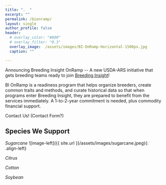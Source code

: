 ```yaml
---
title: ".  "
excerpt: ""
permalink: /bionramp/
layout: single
author_profile: false
header:
  # overlay_color: "#000"
  # overlay_filter: "0.3"
  overlay_image:  /assets/images/BI-OnRamp-Horizontal-1500px.jpg
  caption: ""

---
```


Announcing Breeding Insight OnRamp --  A new USDA-ARS initiative that gets breeding teams ready to join [Breeding Insight](https://breedinginsight.org/)!

BI OnRamp is a readiness program that helps organize breeders, create common traits and methods, and curate historical data so that when programs enter Breeding Insight, they are prepared to benefit from the services immediately.  A 1-to-2-year commitment is needed, plus commodity financial support.

Contact Us! (Contact Form?)

## Species We Support 

_Sugarcane_
![image-left]({{ site.url }}/assets/images/sugarcane.jpeg){: .align-left}

_Citrus_

_Cotton_


_Soybean_



